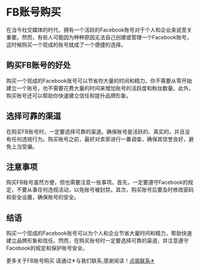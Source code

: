 # FB账号购买

在当今社交媒体的时代，拥有一个活跃的Facebook账号对于个人和企业来说至关重要。然而，有些人可能因为种种原因无法自己创建或管理一个Facebook账号，这时候购买一个现成的账号就成了一个便捷的选择。

## 购买FB账号的好处

购买一个现成的Facebook账号可以节省你大量的时间和精力。你不需要从零开始建立一个账号，也不需要花费大量的时间来增加账号的活跃度和粉丝数量。此外，购买账号还可以帮助你快速建立信任和提升品牌形象。

## 选择可靠的渠道

在购买FB账号时，一定要选择可靠的渠道。确保账号是活跃的、真实的，并且没有任何违规行为。购买账号之前，最好对卖家进行一番调查，确保其信誉良好，避免上当受骗。

## 注意事项

购买FB账号虽然方便，但也需要注意一些事项。首先，一定要遵守Facebook的规定，不要从事任何违规活动，以免账号被封禁。其次，购买账号后要及时修改密码和安全设置，确保账号的安全。

## 结语

购买一个现成的Facebook账号可以为个人和企业节省大量时间和精力，帮助快速建立品牌形象和信任。然而，在购买账号时一定要选择可靠的渠道，并注意遵守Facebook的规定和保护账号安全。

更多关于FB账号购买 请通过✈与我们联系,感谢阅读！[点我联系✈](https://s.k02.cc)